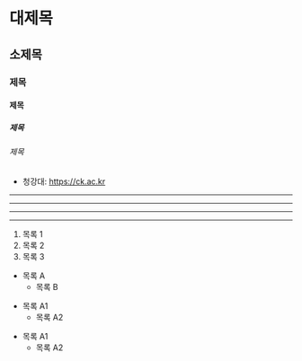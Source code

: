 # 대제목
## 소제목
### 제목
#### 제목
##### 제목
###### 제목

- 청강대: <https://ck.ac.kr>

* * *
***
- - -
---

1. 목록 1
2. 목록 2
3. 목록 3

* 목록 A
  * 목록 B
 
- 목록 A1
  - 목록 A2

+ 목록 A1
  + 목록 A2
